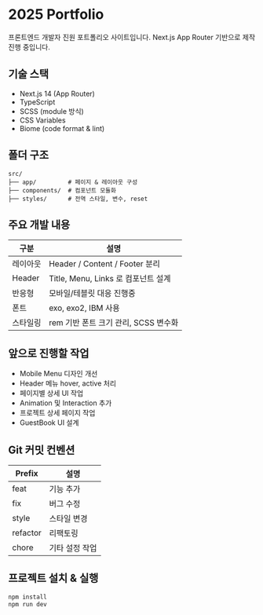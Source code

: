 # 2025 Portfolio

프론트엔드 개발자 진원 포트폴리오 사이트입니다.
Next.js App Router 기반으로 제작 진행 중입니다.

## 기술 스택

- Next.js 14 (App Router)
- TypeScript
- SCSS (module 방식)
- CSS Variables
- Biome (code format & lint)

## 폴더 구조

```
src/
├── app/         # 페이지 & 레이아웃 구성
├── components/  # 컴포넌트 모듈화
├── styles/      # 전역 스타일, 변수, reset
```

## 주요 개발 내용

| 구분     | 설명                                 |
| -------- | ------------------------------------ |
| 레이아웃 | Header / Content / Footer 분리       |
| Header   | Title, Menu, Links 로 컴포넌트 설계  |
| 반응형   | 모바일/테블릿 대응 진행중            |
| 폰트     | exo, exo2, IBM 사용                  |
| 스타일링 | rem 기반 폰트 크기 관리, SCSS 변수화 |

## 앞으로 진행할 작업

- Mobile Menu 디자인 개선
- Header 메뉴 hover, active 처리
- 페이지별 상세 UI 작업
- Animation 및 Interaction 추가
- 프로젝트 상세 페이지 작업
- GuestBook UI 설계

## Git 커밋 컨벤션

| Prefix   | 설명           |
| -------- | -------------- |
| feat     | 기능 추가      |
| fix      | 버그 수정      |
| style    | 스타일 변경    |
| refactor | 리팩토링       |
| chore    | 기타 설정 작업 |

## 프로젝트 설치 & 실행

```bash
npm install
npm run dev
```
